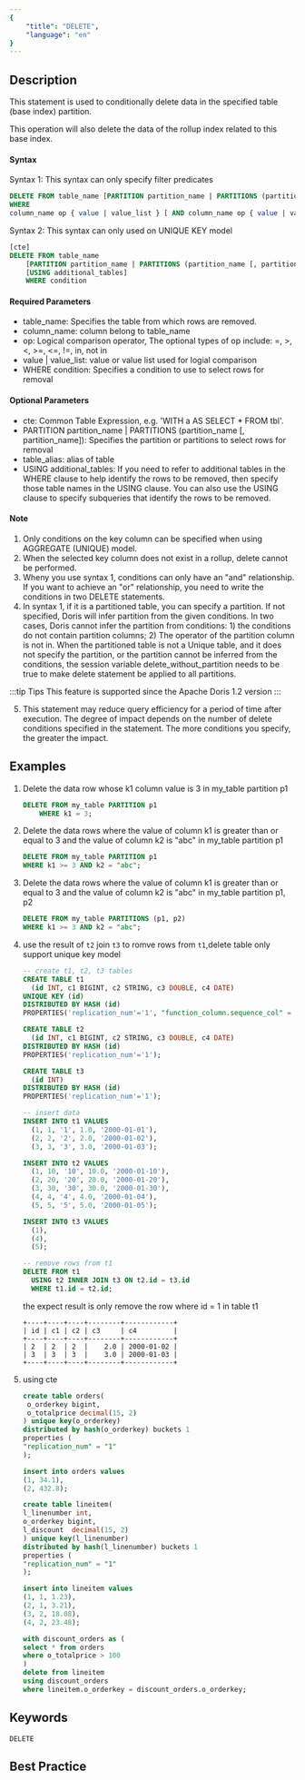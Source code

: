 ```yaml
---
{
    "title": "DELETE",
    "language": "en"
}
---
```


<!--
Licensed to the Apache Software Foundation (ASF) under one
or more contributor license agreements.  See the NOTICE file
distributed with this work for additional information
regarding copyright ownership.  The ASF licenses this file
to you under the Apache License, Version 2.0 (the
"License"); you may not use this file except in compliance
with the License.  You may obtain a copy of the License at

  http://www.apache.org/licenses/LICENSE-2.0

Unless required by applicable law or agreed to in writing,
software distributed under the License is distributed on an
"AS IS" BASIS, WITHOUT WARRANTIES OR CONDITIONS OF ANY
KIND, either express or implied.  See the License for the
specific language governing permissions and limitations
under the License.
-->



## Description

This statement is used to conditionally delete data in the specified table (base index) partition.

This operation will also delete the data of the rollup index related to this base index.

#### Syntax

Syntax 1: This syntax can only specify filter predicates

```SQL
DELETE FROM table_name [PARTITION partition_name | PARTITIONS (partition_name [, partition_name])]
WHERE
column_name op { value | value_list } [ AND column_name op { value | value_list } ...];
```

Syntax 2: This syntax can only used on UNIQUE KEY model

```sql
[cte]
DELETE FROM table_name
    [PARTITION partition_name | PARTITIONS (partition_name [, partition_name])]
    [USING additional_tables]
    WHERE condition
```

#### Required Parameters

+ table_name: Specifies the table from which rows are removed.
+ column_name: column belong to table_name
+ op: Logical comparison operator, The optional types of op include: =, >, <, >=, <=, !=, in, not in
+ value | value_list: value or value list used for logial comparison
+ WHERE condition: Specifies a condition to use to select rows for removal

#### Optional Parameters

+ cte: Common Table Expression, e.g. 'WITH a AS SELECT * FROM tbl'.
+ PARTITION partition_name | PARTITIONS (partition_name [, partition_name]): Specifies the partition or partitions to select rows for removal
+ table_alias: alias of table
+ USING additional_tables: If you need to refer to additional tables in the WHERE clause to help identify the rows to be removed, then specify those table names in the USING clause. You can also use the USING clause to specify subqueries that identify the rows to be removed.

#### Note

1. Only conditions on the key column can be specified when using AGGREGATE (UNIQUE) model.
2. When the selected key column does not exist in a rollup, delete cannot be performed.
3. Wheny you use syntax 1, conditions can only have an "and" relationship. If you want to achieve an "or" relationship, you need to write the conditions in two DELETE statements.
4. In syntax 1, if it is a partitioned table, you can specify a partition. If not specified, Doris will infer partition from the given conditions. In two cases, Doris cannot infer the partition from conditions: 1) the conditions do not contain partition columns; 2) The operator of the partition column is not in. When the partitioned table is not a Unique table, and it does not specify the partition, or the partition cannot be inferred from the conditions, the session variable delete_without_partition needs to be true to make delete statement be applied to all partitions.

:::tip Tips
This feature is supported since the Apache Doris 1.2 version
:::

5. This statement may reduce query efficiency for a period of time after execution. The degree of impact depends on the number of delete conditions specified in the statement. The more conditions you specify, the greater the impact.

## Examples

1. Delete the data row whose k1 column value is 3 in my_table partition p1

   ```sql
   DELETE FROM my_table PARTITION p1
       WHERE k1 = 3;
   ```

2. Delete the data rows where the value of column k1 is greater than or equal to 3 and the value of column k2 is "abc" in my_table partition p1

   ```sql
   DELETE FROM my_table PARTITION p1
   WHERE k1 >= 3 AND k2 = "abc";
   ```

3. Delete the data rows where the value of column k1 is greater than or equal to 3 and the value of column k2 is "abc" in my_table partition p1, p2

   ```sql
   DELETE FROM my_table PARTITIONS (p1, p2)
   WHERE k1 >= 3 AND k2 = "abc";
   ```

4. use the result of `t2` join `t3` to romve rows from `t1`,delete table only support unique key model

   ```sql
   -- create t1, t2, t3 tables
   CREATE TABLE t1
     (id INT, c1 BIGINT, c2 STRING, c3 DOUBLE, c4 DATE)
   UNIQUE KEY (id)
   DISTRIBUTED BY HASH (id)
   PROPERTIES('replication_num'='1', "function_column.sequence_col" = "c4");
   
   CREATE TABLE t2
     (id INT, c1 BIGINT, c2 STRING, c3 DOUBLE, c4 DATE)
   DISTRIBUTED BY HASH (id)
   PROPERTIES('replication_num'='1');
   
   CREATE TABLE t3
     (id INT)
   DISTRIBUTED BY HASH (id)
   PROPERTIES('replication_num'='1');
   
   -- insert data
   INSERT INTO t1 VALUES
     (1, 1, '1', 1.0, '2000-01-01'),
     (2, 2, '2', 2.0, '2000-01-02'),
     (3, 3, '3', 3.0, '2000-01-03');
   
   INSERT INTO t2 VALUES
     (1, 10, '10', 10.0, '2000-01-10'),
     (2, 20, '20', 20.0, '2000-01-20'),
     (3, 30, '30', 30.0, '2000-01-30'),
     (4, 4, '4', 4.0, '2000-01-04'),
     (5, 5, '5', 5.0, '2000-01-05');
   
   INSERT INTO t3 VALUES
     (1),
     (4),
     (5);
   
   -- remove rows from t1
   DELETE FROM t1
     USING t2 INNER JOIN t3 ON t2.id = t3.id
     WHERE t1.id = t2.id;
   ```
   
   the expect result is only remove the row where id = 1 in table t1
   
   ```
   +----+----+----+--------+------------+
   | id | c1 | c2 | c3     | c4         |
   +----+----+----+--------+------------+
   | 2  | 2  | 2  |    2.0 | 2000-01-02 |
   | 3  | 3  | 3  |    3.0 | 2000-01-03 |
   +----+----+----+--------+------------+
   ```

5. using cte

   ```sql
   create table orders(
    o_orderkey bigint,
    o_totalprice decimal(15, 2)
   ) unique key(o_orderkey)
   distributed by hash(o_orderkey) buckets 1
   properties (
   "replication_num" = "1"
   );
   
   insert into orders values
   (1, 34.1),
   (2, 432.8);
   
   create table lineitem(
   l_linenumber int,
   o_orderkey bigint,
   l_discount  decimal(15, 2)
   ) unique key(l_linenumber)
   distributed by hash(l_linenumber) buckets 1
   properties (
   "replication_num" = "1"
   );
   
   insert into lineitem values
   (1, 1, 1.23),
   (2, 1, 3.21),
   (3, 2, 18.08),
   (4, 2, 23.48);
   
   with discount_orders as (
   select * from orders
   where o_totalprice > 100
   )
   delete from lineitem
   using discount_orders
   where lineitem.o_orderkey = discount_orders.o_orderkey;
   ```

## Keywords

    DELETE

## Best Practice


